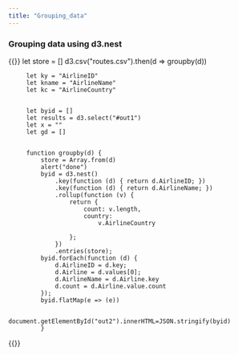 ```yaml
---
title: "Grouping_data"
---
```

### Grouping data using d3.nest

{{<highlight html>}}
         let store = []
         d3.csv("routes.csv").then(d => groupby(d))

         let ky = "AirlineID"
         let kname = "AirlineName"
         let kc = "AirlineCountry"


         let byid = []
         let results = d3.select("#out1")
         let x = ""
         let gd = []


         function groupby(d) {
             store = Array.from(d)
             alert("done")
             byid = d3.nest()
                 .key(function (d) { return d.AirlineID; })
                 .key(function (d) { return d.AirlineName; })
                 .rollup(function (v) {
                     return {
                         count: v.length,
                         country:
                             v.AirlineCountry

                     };
                 })
                 .entries(store);
             byid.forEach(function (d) {
                 d.AirlineID = d.key;
                 d.Airline = d.values[0];
                 d.AirlineName = d.Airline.key
                 d.count = d.Airline.value.count
             });
             byid.flatMap(e => (e))

             document.getElementById("out2").innerHTML=JSON.stringify(byid)
             }

{{</highlight>}}
